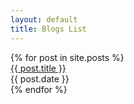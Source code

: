 ```yaml
---
layout: default
title: Blogs List
---
```



<div class="blog-card">
  {% for post in site.posts %}
    <div class="blog-card-link">
      <a href="{{ post.url }}">{{ post.title }}</a>
    </div>
    <div class="blog-card-date">
      {{ post.date }}
    </div>
  {% endfor %}
</div>
